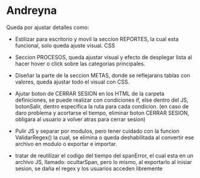 # Andreyna

Queda por ajustar detalles como:

- Estilizar para escritorio y movil la seccion REPORTES, la cual esta funcional, solo queda ajuste visual. CSS

- Seccion PROCESOS, queda ajustar visual y efecto de desplegar lista al hacer hover o click sobre las categorias principales.

- Diseñar la parte de la seccion METAS, donde se reflejarans tablas con valores, queda ajustar todo el visual con CSS.

- Ajutar boton de CERRAR SESION en los HTML de la carpeta definiciones, se puede realizar con condiciones if, else dentro del JS, botonSalir, dentro especifica la ruta para cada condicion. (en caso de daro problema y acortarse el tiempo, eliminar boton CERRAR SESION, obligara al usuario a volver atras para cerrar sesion)

- Pulir JS y separar por modulos, pero tener cuidado con la funcion ValidarRegex() la cual, se elimina o queda deshabilitada al convertir ese archivo en modulo o exportar e importar.

- tratar de reutilizar el codigo del tiempo del spanError, el cual esta en un archivo JS, llamado: ocultarSpan, pero lo mismo, al exportarlo al inisiar sesion, se daña el regex y los usuarios acceden libremente
